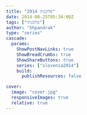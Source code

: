 ```yaml
---
title: "סלובניה 2014"
date: 2014-08-25T05:34:00Z
tags: ["סלובניה"]
author: "Shpandrak"
type: "series"
cascade:
  params:
    ShowPostNavLinks: true
    ShowBreadCrumbs: true
    ShowShareButtons: true
    series: ["slovenia2014"]
    build:
      publishResources: false

cover:
  image: "cover.jpg"
  responsiveImages: true
  relative: true
---
```

